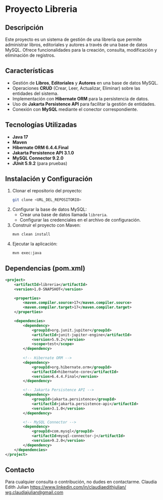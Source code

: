 # Proyecto Libreria

## Descripción
Este proyecto es un sistema de gestión de una librería que permite administrar libros, editoriales y autores a través de una base de datos MySQL. Ofrece funcionalidades para la creación, consulta, modificación y eliminación de registros.

## Características
- Gestión de **Libros**, **Editoriales** y **Autores** en una base de datos MySQL.
- Operaciones **CRUD** (Crear, Leer, Actualizar, Eliminar) sobre las entidades del sistema.
- Implementación con **Hibernate ORM** para la persistencia de datos.
- Uso de **Jakarta Persistence API** para facilitar la gestión de entidades.
- Conexión con **MySQL** mediante el conector correspondiente.

## Tecnologías Utilizadas
- **Java 17**
- **Maven**
- **Hibernate ORM 6.4.4.Final**
- **Jakarta Persistence API 3.1.0**
- **MySQL Connector 9.2.0**
- **JUnit 5.9.2** (para pruebas)

## Instalación y Configuración
1. Clonar el repositorio del proyecto:
   ```bash
   git clone <URL_DEL_REPOSITORIO>
   ```
2. Configurar la base de datos MySQL:
   - Crear una base de datos llamada `libreria`.
   - Configurar las credenciales en el archivo de configuración.
3. Construir el proyecto con Maven:
   ```bash
   mvn clean install
   ```
4. Ejecutar la aplicación:
   ```bash
   mvn exec:java
   ```

## Dependencias (pom.xml)
```xml
<project>
    <artifactId>libreria</artifactId>
    <version>1.0-SNAPSHOT</version>

    <properties>
        <maven.compiler.source>17</maven.compiler.source>
        <maven.compiler.target>17</maven.compiler.target>
    </properties>

    <dependencies>
        <dependency>
            <groupId>org.junit.jupiter</groupId>
            <artifactId>junit-jupiter-engine</artifactId>
            <version>5.9.2</version>
            <scope>test</scope>
        </dependency>
        
        <!-- Hibernate ORM -->
        <dependency>
            <groupId>org.hibernate.orm</groupId>
            <artifactId>hibernate-core</artifactId>
            <version>6.4.4.Final</version>
        </dependency>

        <!-- Jakarta Persistence API -->
        <dependency>
            <groupId>jakarta.persistence</groupId>
            <artifactId>jakarta.persistence-api</artifactId>
            <version>3.1.0</version>
        </dependency>

        <!-- MySQL Connector -->
        <dependency>
            <groupId>com.mysql</groupId>
            <artifactId>mysql-connector-j</artifactId>
            <version>9.2.0</version>
        </dependency>
    </dependencies>
</project>
```

## Contacto
Para cualquier consulta o contribución, no dudes en contactarme.
Claudia Edith Julian
https://www.linkedin.com/in/claudiaedithjulian/
wg.claudiajulian@gmail.com

